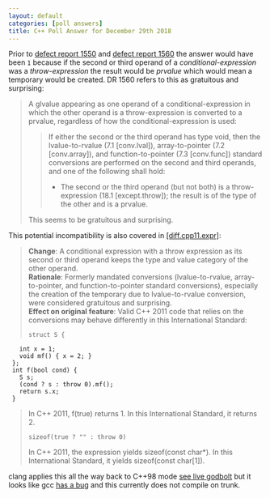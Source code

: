 ```yaml
---
layout: default
categories: [poll answers] 
title: C++ Poll Answer for December 29th 2018 
---
```


Prior to [defect report 1550](http://www.open-std.org/jtc1/sc22/wg21/docs/cwg_defects.html#1550) and [defect report 1560](http://www.open-std.org/jtc1/sc22/wg21/docs/cwg_defects.html#1560) the answer would have been `1` because if the second or third operand of a *conditional-expression* was a *throw-expression* the result would be *prvalue* which would mean a temporary would be created. DR 1560 refers to this as gratuitous and surprising:

>A glvalue appearing as one operand of a conditional-expression in which the other operand is a throw-expression is converted to a prvalue, regardless of how the conditional-expression is used:
>
>> If either the second or the third operand has type void, then the lvalue-to-rvalue (7.1 [conv.lval]), array-to-pointer (7.2 [conv.array]), and function-to-pointer (7.3 [conv.func]) standard conversions are performed on the second and third operands, and one of the following shall hold:
>>
>>- The second or the third operand (but not both) is a throw-expression (18.1 [except.throw]); the result is of the type of the other and is a prvalue.
>
>This seems to be gratuitous and surprising.

This potential incompatibility is also covered in [\[diff.cpp11.expr\]](https://timsong-cpp.github.io/cppwp/n4659/diff.cpp11.expr):

>**Change**: A conditional expression with a throw expression as its second or third operand keeps the type and value category of the other operand.   
>**Rationale**: Formerly mandated conversions (lvalue-to-rvalue, array-to-pointer, and function-to-pointer standard conversions), especially the creation of the temporary due to lvalue-to-rvalue conversion, were considered gratuitous and surprising.   
>**Effect on original feature**: Valid C++ 2011 code that relies on the conversions may behave differently in this International Standard:  
>
>     struct S {
       int x = 1;
       void mf() { x = 2; }
     };
     int f(bool cond) {
       S s;
       (cond ? s : throw 0).mf();
       return s.x;
     }
>
>In C++ 2011, f(true) returns 1. In this International Standard, it returns 2.  
>
>     sizeof(true ? "" : throw 0)
>
>In C++ 2011, the expression yields sizeof(const char\*). In this International Standard, it yields sizeof(const char[1]).


clang applies this all the way back to C++98 mode [see live godbolt](https://godbolt.org/z/T3VSWQ) but it looks like gcc [has a bug](https://gcc.gnu.org/bugzilla/show_bug.cgi?id=64372) and this currently does not compile on trunk.
